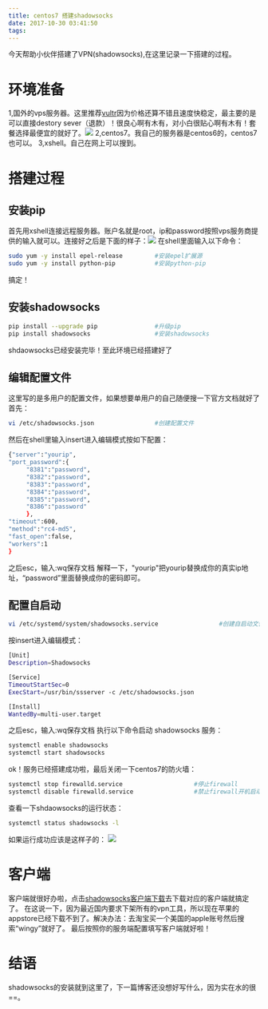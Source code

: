 ```yaml
---
title: centos7 搭建shadowsocks
date: 2017-10-30 03:41:50
tags:
---
```

今天帮助小伙伴搭建了VPN(shadowsocks),在这里记录一下搭建的过程。
<!-- more -->
# 环境准备
1,国外的vps服务器。这里推荐[vultr](https://www.vultr.com/?ref=7144410)因为价格还算不错且速度快稳定，最主要的是可以直接destory sever（退款）！很良心啊有木有，对小白很贴心啊有木有！套餐选择最便宜的就好了。![](http://ww1.sinaimg.cn/large/006iB0xgly1fl0c53crbkj30xv0fawha.jpg)
2,centos7。我自己的服务器是centos6的，centos7也可以。
3,xshell。自己在网上可以搜到。
# 搭建过程
## 安装pip
首先用xshell连接远程服务器。账户名就是root，ip和password按照vps服务商提供的输入就可以。连接好之后是下面的样子：![](http://ww1.sinaimg.cn/large/006iB0xgly1fl0cg0qtyej30i10h8myc.jpg)
在shell里面输入以下命令：
``` bash
sudo yum -y install epel-release         #安装epel扩展源
sudo yum -y install python-pip           #安装python-pip
```
搞定！
## 安装shadowsocks

``` bash
pip install --upgrade pip                #升级pip
pip install shadowsocks                  #安装shadowsocks  
```
shdaowsocks已经安装完毕！至此环境已经搭建好了
## 编辑配置文件
这里写的是多用户的配置文件，如果想要单用户的自己随便搜一下官方文档就好了
首先：
``` bash
vi /etc/shadowsocks.json                 #创建配置文件 
```
然后在shell里输入insert进入编辑模式按如下配置：

``` bash
{"server":"yourip",                  
"port_password":{
     "8381":"password",
     "8382":"password",
     "8383":"password",
     "8384":"password",
     "8385":"password",
     "8386":"password"
     },
"timeout":600,
"method":"rc4-md5",
"fast_open":false,
"workers":1
}
```
之后esc，输入:wq保存文档
解释一下，"yourip"把yourip替换成你的真实ip地址，“password”里面替换成你的密码即可。
## 配置自启动
``` bash
vi /etc/systemd/system/shadowsocks.service                 #创建自启动文件 
```
按insert进入编辑模式：
``` bash
[Unit]
Description=Shadowsocks

[Service]
TimeoutStartSec=0
ExecStart=/usr/bin/ssserver -c /etc/shadowsocks.json

[Install]
WantedBy=multi-user.target
```
之后esc，输入:wq保存文档
执行以下命令启动 shadowsocks 服务：
``` bash
systemctl enable shadowsocks
systemctl start shadowsocks 
```
ok！服务已经搭建成功啦，最后关闭一下centos7的防火墙：
``` bash
systemctl stop firewalld.service                    #停止firewall
systemctl disable firewalld.service                 #禁止firewall开机启动
```
查看一下shdaowsocks的运行状态：
``` bash
systemctl status shadowsocks -l
```
如果运行成功应该是这样子的：
![](http://ww1.sinaimg.cn/large/006iB0xgly1fl0d0yjcmxj30he0alt9n.jpg)
# 客户端
客户端就很好办啦，点击[shadowsocks客户端下载](https://shadowsocks.org/en/download/clients.html)去下载对应的客户端就搞定了。
在这说一下，因为最近国内要求下架所有的vpn工具，所以现在苹果的appstore已经下载不到了。解决办法：去淘宝买一个美国的apple账号然后搜索“wingy”就好了。
最后按照你的服务端配置填写客户端就好啦！
# 结语
shadowsocks的安装就到这里了，下一篇博客还没想好写什么，因为实在水的很==。
